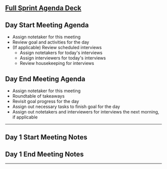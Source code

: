 ## [Full Sprint Agenda Deck](https://docs.google.com/presentation/d/1b54T9__x2IHpVkmrSs-eHf9OQ-9nlW3i3IXJZXyY7wI/edit#slide=id.g7ac6107f12_0_50)

## Day Start Meeting Agenda
- Assign notetaker for this meeting
- Review goal and activities for the day
- (If applicable) Review scheduled interviews
  - Assign notetakers for today's interviews
  - Assign interviewers for today's interviews
  - Review housekeeping for interviews

## Day End Meeting Agenda
- Assign notetaker for this meeting
- Roundtable of takeaways
- Revisit goal progress for the day
- Assign out necessary tasks to finish goal for the day
- Assign out notetakers and interviewers for interviews the next morning, if applicable

---

## Day 1 Start Meeting Notes


## Day 1 End Meeting Notes 


---

